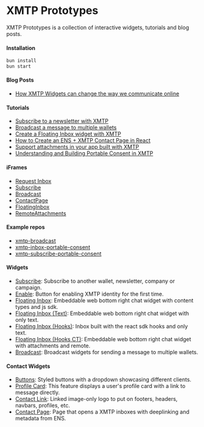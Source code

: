 # XMTP Prototypes

XMTP Prototypes is a collection of interactive widgets, tutorials and blog posts.

#### Installation

```bash
bun install
bun start
```

#### Blog Posts

- [How XMTP Widgets can change the way we communicate online](https://xmtp-prototypes.vercel.app/Posts/Contact)

#### Tutorials

- [Subscribe to a newsletter with XMTP](https://xmtp-prototypes.vercel.app/Tutorials/Subscribe)
- [Broadcast a message to multiple wallets](https://xmtp-prototypes.vercel.app/Tutorials/Broadcast)
- [Create a Floating Inbox widget with XMTP](https://xmtp-prototypes.vercel.app/Tutorials/FloatingInbox)
- [How to Create an ENS + XMTP Contact Page in React](https://xmtp-prototypes.vercel.app/Tutorials/ContactPage)
- [Support attachments in your app built with XMTP](https://xmtp-prototypes.vercel.app/Tutorials/RemoteAttachments)
- [Understanding and Building Portable Consent in XMTP](https://xmtp-prototypes.vercel.app/Tutorials/PortableConsent)

#### iFrames

- [Request Inbox](https://xmtp-prototypes.vercel.app/Frames/RequestInbox)
- [Subscribe](https://xmtp-prototypes.vercel.app/Frames/Subscribe)
- [Broadcast](https://xmtp-prototypes.vercel.app/Frames/Broadcast)
- [ContactPage](https://xmtp-prototypes.vercel.app/Frames/ContactPage)
- [FloatingInbox](https://xmtp-prototypes.vercel.app/Frames/FloatingInbox)
- [RemoteAttachments](https://xmtp-prototypes.vercel.app/Frames/RemoteAttachments)

#### Example repos

- [xmtp-broadcast](https://github.com/fabriguespe/xmtp-broadcast)
- [xmtp-inbox-portable-consent](https://github.com/fabriguespe/xmtp-inbox-portable-consent)
- [xmtp-subscribe-portable-consent](https://github.com/fabriguespe/xmtp-subscribe-portable-consent)

#### Widgets

- [Subscribe](https://xmtp-prototypes.vercel.app/Widgets/Subscribe): Subscribe to another wallet, newsletter, company or campaign.
- [Enable](https://xmtp-prototypes.vercel.app/Widgets/Enable): Button for enabling XMTP identity for the first time.
- [Floating Inbox](https://xmtp-prototypes.vercel.app/Widgets/FloatingInbox): Embeddable web bottom right chat widget with content types and js sdk.
- [Floating Inbox (Text)](https://xmtp-prototypes.vercel.app/Widgets/FloatingInbox-text): Embeddable web bottom right chat widget with only text.
- [Floating Inbox (Hooks)](https://xmtp-prototypes.vercel.app/Widgets/FloatingInbox-hooks): Inbox built with the react sdk hooks and only text.
- [Floating Inbox (Hooks CT)](https://xmtp-prototypes.vercel.app/Widgets/FloatingInbox-hooks-ct): Embeddable web bottom right chat widget with attachments and remote.
- [Broadcast](https://xmtp-prototypes.vercel.app/Widgets/Broadcast): Broadcast widgets for sending a message to multiple wallets.

#### Contact Widgets

- [Buttons](https://xmtp-prototypes.vercel.app/Widgets/Contact/Buttons): Styled buttons with a dropdown showcasing different clients.
- [Profile Card](https://xmtp-prototypes.vercel.app/Widgets/Contact/ProfileCard): This feature displays a user's profile card with a link to message directly.
- [Contact Link](https://xmtp-prototypes.vercel.app/Widgets/Contact/ContactLink): Linked image-only logo to put on footers, headers, navbars, profiles, etc.
- [Contact Page](https://xmtp-prototypes.vercel.app/Widgets/Contact/ContactPage): Page that opens a XMTP inboxes with deeplinking and metadata from ENS.
